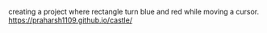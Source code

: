 creating a project where rectangle turn blue and red while moving a cursor.
https://praharsh1109.github.io/castle/
